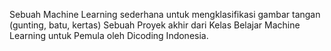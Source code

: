 Sebuah Machine Learning sederhana untuk mengklasifikasi gambar tangan (gunting, batu, kertas)
Sebuah Proyek akhir dari Kelas Belajar Machine Learning untuk Pemula oleh Dicoding Indonesia.

